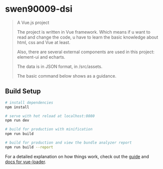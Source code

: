 # swen90009-dsi

> A Vue.js project
> 
> The project is written in Vue framework. Which means if u want to read and change the code, u have to learn the basic knowledge about html, css and Vue at least.
> 
> Also, there are several external components are used in this project: element-ui and echarts.
> 
> The data is in JSON format, in /src/assets.
> 
> The basic command below shows as a guidance.

## Build Setup

``` bash
# install dependencies
npm install

# serve with hot reload at localhost:8080
npm run dev

# build for production with minification
npm run build

# build for production and view the bundle analyzer report
npm run build --report
```
For a detailed explanation on how things work, check out the [guide](http://vuejs-templates.github.io/webpack/) and [docs for vue-loader](http://vuejs.github.io/vue-loader).


